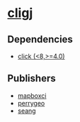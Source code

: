 # [cligj](https://pypi.org/project/cligj)

## Dependencies
- [click (<8,>=4.0)](packages/c/click.md)



## Publishers
- [mapboxci](https://pypi.org/user/mapboxci)
- [perrygeo](https://pypi.org/user/perrygeo)
- [seang](https://pypi.org/user/seang)

